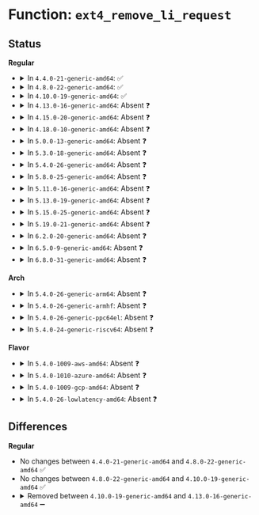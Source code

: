# Function: <code>ext4_remove_li_request</code>

## Status
<b>Regular</b>
<ul>
<li>
<details>
<summary>In <code>4.4.0-21-generic-amd64</code>: ✅</summary>

```c
void ext4_remove_li_request(struct ext4_li_request * elr)
```

```json
{
  "name": "ext4_remove_li_request",
  "collision_type": "Unique Static",
  "inline_type": "No",
  "funcs": [
    {
      "addr": 18446744071581648032,
      "name": "ext4_remove_li_request",
      "external": false,
      "loc": "fs/ext4/super.c:2654",
      "file": "fs/ext4/super.c",
      "inline": "seen, unknown",
      "caller_inline": [],
      "caller_func": [
        "fs/ext4/super.c:ext4_clear_request_list",
        "fs/ext4/super.c:ext4_unregister_li_request"
      ]
    }
  ],
  "symbols": [
    {
      "addr": 18446744071581648032,
      "name": "ext4_remove_li_request",
      "section": ".text",
      "bind": "STB_LOCAL",
      "size": 80
    }
  ]
}
```
</details>
</li>
<li>
<details>
<summary>In <code>4.8.0-22-generic-amd64</code>: ✅</summary>

```c
void ext4_remove_li_request(struct ext4_li_request * elr)
```

```json
{
  "name": "ext4_remove_li_request",
  "collision_type": "Unique Static",
  "inline_type": "No",
  "funcs": [
    {
      "addr": 18446744071581862592,
      "name": "ext4_remove_li_request",
      "external": false,
      "loc": "fs/ext4/super.c:2805",
      "file": "fs/ext4/super.c",
      "inline": "seen, unknown",
      "caller_inline": [],
      "caller_func": [
        "fs/ext4/super.c:ext4_clear_request_list",
        "fs/ext4/super.c:ext4_unregister_li_request"
      ]
    }
  ],
  "symbols": [
    {
      "addr": 18446744071581862592,
      "name": "ext4_remove_li_request",
      "section": ".text",
      "bind": "STB_LOCAL",
      "size": 80
    }
  ]
}
```
</details>
</li>
<li>
<details>
<summary>In <code>4.10.0-19-generic-amd64</code>: ✅</summary>

```c
void ext4_remove_li_request(struct ext4_li_request * elr)
```

```json
{
  "name": "ext4_remove_li_request",
  "collision_type": "Unique Static",
  "inline_type": "No",
  "funcs": [
    {
      "addr": 18446744071581951488,
      "name": "ext4_remove_li_request",
      "external": false,
      "loc": "fs/ext4/super.c:2829",
      "file": "fs/ext4/super.c",
      "inline": "seen, unknown",
      "caller_inline": [],
      "caller_func": [
        "fs/ext4/super.c:ext4_clear_request_list",
        "fs/ext4/super.c:ext4_unregister_li_request"
      ]
    }
  ],
  "symbols": [
    {
      "addr": 18446744071581951488,
      "name": "ext4_remove_li_request",
      "section": ".text",
      "bind": "STB_LOCAL",
      "size": 80
    }
  ]
}
```
</details>
</li>
<li>
<details>
<summary>In <code>4.13.0-16-generic-amd64</code>: Absent ❓</summary>

```json
{
  "name": "ext4_remove_li_request",
  "collision_type": "Unique Static",
  "inline_type": "Selective",
  "funcs": [
    {
      "addr": 18446744071582170374,
      "name": "ext4_remove_li_request",
      "external": false,
      "loc": "fs/ext4/super.c:2908",
      "file": "fs/ext4/super.c",
      "inline": "not declared, inlined",
      "caller_inline": [
        "fs/ext4/super.c:ext4_clear_request_list",
        "fs/ext4/super.c:ext4_unregister_li_request"
      ],
      "caller_func": [
        "fs/ext4/super.c:ext4_clear_request_list",
        "fs/ext4/super.c:ext4_unregister_li_request"
      ]
    }
  ],
  "symbols": [
    {
      "addr": 18446744071582170128,
      "name": "ext4_remove_li_request.part.185",
      "section": ".text",
      "bind": "STB_LOCAL",
      "size": 70
    }
  ]
}
```
</details>
</li>
<li>
<details>
<summary>In <code>4.15.0-20-generic-amd64</code>: Absent ❓</summary>

```json
{
  "name": "ext4_remove_li_request",
  "collision_type": "Unique Static",
  "inline_type": "Selective",
  "funcs": [
    {
      "addr": 18446744071582319046,
      "name": "ext4_remove_li_request",
      "external": false,
      "loc": "fs/ext4/super.c:2908",
      "file": "fs/ext4/super.c",
      "inline": "not declared, inlined",
      "caller_inline": [
        "fs/ext4/super.c:ext4_clear_request_list",
        "fs/ext4/super.c:ext4_unregister_li_request"
      ],
      "caller_func": [
        "fs/ext4/super.c:ext4_clear_request_list",
        "fs/ext4/super.c:ext4_unregister_li_request"
      ]
    }
  ],
  "symbols": [
    {
      "addr": 18446744071582318800,
      "name": "ext4_remove_li_request.part.186",
      "section": ".text",
      "bind": "STB_LOCAL",
      "size": 70
    }
  ]
}
```
</details>
</li>
<li>
<details>
<summary>In <code>4.18.0-10-generic-amd64</code>: Absent ❓</summary>

```json
{
  "name": "ext4_remove_li_request",
  "collision_type": "Unique Static",
  "inline_type": "Selective",
  "funcs": [
    {
      "addr": 18446744071582507910,
      "name": "ext4_remove_li_request",
      "external": false,
      "loc": "fs/ext4/super.c:2980",
      "file": "fs/ext4/super.c",
      "inline": "not declared, inlined",
      "caller_inline": [
        "fs/ext4/super.c:ext4_clear_request_list",
        "fs/ext4/super.c:ext4_unregister_li_request"
      ],
      "caller_func": [
        "fs/ext4/super.c:ext4_clear_request_list",
        "fs/ext4/super.c:ext4_unregister_li_request"
      ]
    }
  ],
  "symbols": [
    {
      "addr": 18446744071582507664,
      "name": "ext4_remove_li_request.part.114",
      "section": ".text",
      "bind": "STB_LOCAL",
      "size": 70
    }
  ]
}
```
</details>
</li>
<li>
<details>
<summary>In <code>5.0.0-13-generic-amd64</code>: Absent ❓</summary>

```json
{
  "name": "ext4_remove_li_request",
  "collision_type": "Unique Static",
  "inline_type": "Selective",
  "funcs": [
    {
      "addr": 18446744071582608326,
      "name": "ext4_remove_li_request",
      "external": false,
      "loc": "fs/ext4/super.c:3044",
      "file": "fs/ext4/super.c",
      "inline": "not declared, inlined",
      "caller_inline": [
        "fs/ext4/super.c:ext4_clear_request_list",
        "fs/ext4/super.c:ext4_unregister_li_request"
      ],
      "caller_func": [
        "fs/ext4/super.c:ext4_clear_request_list",
        "fs/ext4/super.c:ext4_unregister_li_request"
      ]
    }
  ],
  "symbols": [
    {
      "addr": 18446744071582608192,
      "name": "ext4_remove_li_request.part.120",
      "section": ".text",
      "bind": "STB_LOCAL",
      "size": 70
    }
  ]
}
```
</details>
</li>
<li>
<details>
<summary>In <code>5.3.0-18-generic-amd64</code>: Absent ❓</summary>

```json
{
  "name": "ext4_remove_li_request",
  "collision_type": "Unique Static",
  "inline_type": "Selective",
  "funcs": [
    {
      "addr": 18446744071582780486,
      "name": "ext4_remove_li_request",
      "external": false,
      "loc": "fs/ext4/super.c:3080",
      "file": "fs/ext4/super.c",
      "inline": "not declared, inlined",
      "caller_inline": [
        "fs/ext4/super.c:ext4_clear_request_list",
        "fs/ext4/super.c:ext4_unregister_li_request"
      ],
      "caller_func": [
        "fs/ext4/super.c:ext4_clear_request_list",
        "fs/ext4/super.c:ext4_unregister_li_request"
      ]
    }
  ],
  "symbols": [
    {
      "addr": 18446744071582780352,
      "name": "ext4_remove_li_request.part.0",
      "section": ".text",
      "bind": "STB_LOCAL",
      "size": 68
    }
  ]
}
```
</details>
</li>
<li>
<details>
<summary>In <code>5.4.0-26-generic-amd64</code>: Absent ❓</summary>

```json
{
  "name": "ext4_remove_li_request",
  "collision_type": "Unique Static",
  "inline_type": "Selective",
  "funcs": [
    {
      "addr": 18446744071582883734,
      "name": "ext4_remove_li_request",
      "external": false,
      "loc": "fs/ext4/super.c:3092",
      "file": "fs/ext4/super.c",
      "inline": "not declared, inlined",
      "caller_inline": [
        "fs/ext4/super.c:ext4_clear_request_list",
        "fs/ext4/super.c:ext4_unregister_li_request"
      ],
      "caller_func": [
        "fs/ext4/super.c:ext4_clear_request_list",
        "fs/ext4/super.c:ext4_unregister_li_request"
      ]
    }
  ],
  "symbols": [
    {
      "addr": 18446744071582883600,
      "name": "ext4_remove_li_request.part.0",
      "section": ".text",
      "bind": "STB_LOCAL",
      "size": 68
    }
  ]
}
```
</details>
</li>
<li>
<details>
<summary>In <code>5.8.0-25-generic-amd64</code>: Absent ❓</summary>

```json
{
  "name": "ext4_remove_li_request",
  "collision_type": "Unique Static",
  "inline_type": "Full",
  "funcs": [
    {
      "addr": 18446744071583198974,
      "name": "ext4_remove_li_request",
      "external": false,
      "loc": "fs/ext4/super.c:3246",
      "file": "fs/ext4/super.c",
      "inline": "not declared, inlined",
      "caller_inline": [
        "fs/ext4/super.c:ext4_clear_request_list",
        "fs/ext4/super.c:ext4_clear_request_list",
        "fs/ext4/super.c:ext4_unregister_li_request",
        "fs/ext4/super.c:ext4_unregister_li_request"
      ],
      "caller_func": []
    }
  ],
  "symbols": []
}
```
</details>
</li>
<li>
<details>
<summary>In <code>5.11.0-16-generic-amd64</code>: Absent ❓</summary>

```json
{
  "name": "ext4_remove_li_request",
  "collision_type": "Unique Static",
  "inline_type": "Full",
  "funcs": [
    {
      "addr": 18446744071583294926,
      "name": "ext4_remove_li_request",
      "external": false,
      "loc": "fs/ext4/super.c:3471",
      "file": "fs/ext4/super.c",
      "inline": "not declared, inlined",
      "caller_inline": [
        "fs/ext4/super.c:ext4_clear_request_list",
        "fs/ext4/super.c:ext4_clear_request_list",
        "fs/ext4/super.c:ext4_unregister_li_request",
        "fs/ext4/super.c:ext4_unregister_li_request"
      ],
      "caller_func": []
    }
  ],
  "symbols": []
}
```
</details>
</li>
<li>
<details>
<summary>In <code>5.13.0-19-generic-amd64</code>: Absent ❓</summary>

```json
{
  "name": "ext4_remove_li_request",
  "collision_type": "Unique Static",
  "inline_type": "Full",
  "funcs": [
    {
      "addr": 18446744071583319070,
      "name": "ext4_remove_li_request",
      "external": false,
      "loc": "fs/ext4/super.c:3501",
      "file": "fs/ext4/super.c",
      "inline": "not declared, inlined",
      "caller_inline": [
        "fs/ext4/super.c:ext4_clear_request_list",
        "fs/ext4/super.c:ext4_clear_request_list",
        "fs/ext4/super.c:ext4_unregister_li_request",
        "fs/ext4/super.c:ext4_unregister_li_request"
      ],
      "caller_func": []
    }
  ],
  "symbols": []
}
```
</details>
</li>
<li>
<details>
<summary>In <code>5.15.0-25-generic-amd64</code>: Absent ❓</summary>

```json
{
  "name": "ext4_remove_li_request",
  "collision_type": "Unique Static",
  "inline_type": "Full",
  "funcs": [
    {
      "addr": 18446744071583662622,
      "name": "ext4_remove_li_request",
      "external": false,
      "loc": "fs/ext4/super.c:3323",
      "file": "fs/ext4/super.c",
      "inline": "not declared, inlined",
      "caller_inline": [
        "fs/ext4/super.c:ext4_clear_request_list",
        "fs/ext4/super.c:ext4_clear_request_list",
        "fs/ext4/super.c:ext4_unregister_li_request",
        "fs/ext4/super.c:ext4_unregister_li_request"
      ],
      "caller_func": []
    }
  ],
  "symbols": []
}
```
</details>
</li>
<li>
<details>
<summary>In <code>5.19.0-21-generic-amd64</code>: Absent ❓</summary>

```json
{
  "name": "ext4_remove_li_request",
  "collision_type": "Unique Static",
  "inline_type": "Full",
  "funcs": [
    {
      "addr": 18446744071584231118,
      "name": "ext4_remove_li_request",
      "external": false,
      "loc": "fs/ext4/super.c:3718",
      "file": "fs/ext4/super.c",
      "inline": "not declared, inlined",
      "caller_inline": [
        "fs/ext4/super.c:ext4_clear_request_list",
        "fs/ext4/super.c:ext4_clear_request_list"
      ],
      "caller_func": []
    }
  ],
  "symbols": []
}
```
</details>
</li>
<li>
<details>
<summary>In <code>6.2.0-20-generic-amd64</code>: Absent ❓</summary>

```json
{
  "name": "ext4_remove_li_request",
  "collision_type": "Unique Static",
  "inline_type": "Full",
  "funcs": [
    {
      "addr": 18446744071584874542,
      "name": "ext4_remove_li_request",
      "external": false,
      "loc": "fs/ext4/super.c:3707",
      "file": "fs/ext4/super.c",
      "inline": "not declared, inlined",
      "caller_inline": [
        "fs/ext4/super.c:ext4_clear_request_list",
        "fs/ext4/super.c:ext4_clear_request_list"
      ],
      "caller_func": []
    }
  ],
  "symbols": []
}
```
</details>
</li>
<li>
<details>
<summary>In <code>6.5.0-9-generic-amd64</code>: Absent ❓</summary>

```json
{
  "name": "ext4_remove_li_request",
  "collision_type": "Unique Static",
  "inline_type": "Full",
  "funcs": [
    {
      "addr": 18446744071585101774,
      "name": "ext4_remove_li_request",
      "external": false,
      "loc": "fs/ext4/super.c:3758",
      "file": "fs/ext4/super.c",
      "inline": "not declared, inlined",
      "caller_inline": [
        "fs/ext4/super.c:ext4_clear_request_list",
        "fs/ext4/super.c:ext4_clear_request_list"
      ],
      "caller_func": []
    }
  ],
  "symbols": []
}
```
</details>
</li>
<li>
<details>
<summary>In <code>6.8.0-31-generic-amd64</code>: Absent ❓</summary>

```json
{
  "name": "ext4_remove_li_request",
  "collision_type": "Unique Static",
  "inline_type": "Full",
  "funcs": [
    {
      "addr": 18446744071585334142,
      "name": "ext4_remove_li_request",
      "external": false,
      "loc": "fs/ext4/super.c:3764",
      "file": "fs/ext4/super.c",
      "inline": "not declared, inlined",
      "caller_inline": [
        "fs/ext4/super.c:ext4_clear_request_list",
        "fs/ext4/super.c:ext4_clear_request_list"
      ],
      "caller_func": []
    }
  ],
  "symbols": []
}
```
</details>
</li>
</ul>
<b>Arch</b>
<ul>
<li>
<details>
<summary>In <code>5.4.0-26-generic-arm64</code>: Absent ❓</summary>

```json
{
  "name": "ext4_remove_li_request",
  "collision_type": "Unique Static",
  "inline_type": "Selective",
  "funcs": [
    {
      "addr": 18446603336494536120,
      "name": "ext4_remove_li_request",
      "external": false,
      "loc": "fs/ext4/super.c:3092",
      "file": "fs/ext4/super.c",
      "inline": "not declared, inlined",
      "caller_inline": [
        "fs/ext4/super.c:ext4_clear_request_list",
        "fs/ext4/super.c:ext4_unregister_li_request"
      ],
      "caller_func": [
        "fs/ext4/super.c:ext4_clear_request_list",
        "fs/ext4/super.c:ext4_unregister_li_request"
      ]
    }
  ],
  "symbols": [
    {
      "addr": 18446603336494535968,
      "name": "ext4_remove_li_request.part.0",
      "section": ".text",
      "bind": "STB_LOCAL",
      "size": 84
    }
  ]
}
```
</details>
</li>
<li>
<details>
<summary>In <code>5.4.0-26-generic-armhf</code>: Absent ❓</summary>

```json
{
  "name": "ext4_remove_li_request",
  "collision_type": "Unique Static",
  "inline_type": "Selective",
  "funcs": [
    {
      "addr": 3228001092,
      "name": "ext4_remove_li_request",
      "external": false,
      "loc": "fs/ext4/super.c:3092",
      "file": "fs/ext4/super.c",
      "inline": "not declared, inlined",
      "caller_inline": [
        "fs/ext4/super.c:ext4_clear_request_list",
        "fs/ext4/super.c:ext4_unregister_li_request"
      ],
      "caller_func": [
        "fs/ext4/super.c:ext4_clear_request_list",
        "fs/ext4/super.c:ext4_unregister_li_request"
      ]
    }
  ],
  "symbols": [
    {
      "addr": 3228000956,
      "name": "ext4_remove_li_request.part.0",
      "section": ".text",
      "bind": "STB_LOCAL",
      "size": 72
    }
  ]
}
```
</details>
</li>
<li>
<details>
<summary>In <code>5.4.0-26-generic-ppc64el</code>: Absent ❓</summary>

```json
{
  "name": "ext4_remove_li_request",
  "collision_type": "Unique Static",
  "inline_type": "Selective",
  "funcs": [
    {
      "addr": 13835058055288349184,
      "name": "ext4_remove_li_request",
      "external": false,
      "loc": "fs/ext4/super.c:3092",
      "file": "fs/ext4/super.c",
      "inline": "not declared, inlined",
      "caller_inline": [
        "fs/ext4/super.c:ext4_clear_request_list",
        "fs/ext4/super.c:ext4_unregister_li_request"
      ],
      "caller_func": [
        "fs/ext4/super.c:ext4_clear_request_list",
        "fs/ext4/super.c:ext4_unregister_li_request"
      ]
    }
  ],
  "symbols": [
    {
      "addr": 13835058055288348960,
      "name": "ext4_remove_li_request.part.0",
      "section": ".text",
      "bind": "STB_LOCAL",
      "size": 128
    }
  ]
}
```
</details>
</li>
<li>
<details>
<summary>In <code>5.4.0-24-generic-riscv64</code>: Absent ❓</summary>

```json
{
  "name": "ext4_remove_li_request",
  "collision_type": "Unique Static",
  "inline_type": "Selective",
  "funcs": [
    {
      "addr": 18446743936273942946,
      "name": "ext4_remove_li_request",
      "external": false,
      "loc": "fs/ext4/super.c:3092",
      "file": "fs/ext4/super.c",
      "inline": "not declared, inlined",
      "caller_inline": [
        "fs/ext4/super.c:ext4_clear_request_list",
        "fs/ext4/super.c:ext4_unregister_li_request"
      ],
      "caller_func": [
        "fs/ext4/super.c:ext4_clear_request_list",
        "fs/ext4/super.c:ext4_unregister_li_request"
      ]
    }
  ],
  "symbols": [
    {
      "addr": 18446743936273942812,
      "name": "ext4_remove_li_request.part.0",
      "section": ".text",
      "bind": "STB_LOCAL",
      "size": 68
    }
  ]
}
```
</details>
</li>
</ul>
<b>Flavor</b>
<ul>
<li>
<details>
<summary>In <code>5.4.0-1009-aws-amd64</code>: Absent ❓</summary>

```json
{
  "name": "ext4_remove_li_request",
  "collision_type": "Unique Static",
  "inline_type": "Selective",
  "funcs": [
    {
      "addr": 18446744071582852470,
      "name": "ext4_remove_li_request",
      "external": false,
      "loc": "fs/ext4/super.c:3092",
      "file": "fs/ext4/super.c",
      "inline": "not declared, inlined",
      "caller_inline": [
        "fs/ext4/super.c:ext4_clear_request_list",
        "fs/ext4/super.c:ext4_unregister_li_request"
      ],
      "caller_func": [
        "fs/ext4/super.c:ext4_clear_request_list",
        "fs/ext4/super.c:ext4_unregister_li_request"
      ]
    }
  ],
  "symbols": [
    {
      "addr": 18446744071582852336,
      "name": "ext4_remove_li_request.part.0",
      "section": ".text",
      "bind": "STB_LOCAL",
      "size": 68
    }
  ]
}
```
</details>
</li>
<li>
<details>
<summary>In <code>5.4.0-1010-azure-amd64</code>: Absent ❓</summary>

```json
{
  "name": "ext4_remove_li_request",
  "collision_type": "Unique Static",
  "inline_type": "Selective",
  "funcs": [
    {
      "addr": 18446744071582789622,
      "name": "ext4_remove_li_request",
      "external": false,
      "loc": "fs/ext4/super.c:3092",
      "file": "fs/ext4/super.c",
      "inline": "not declared, inlined",
      "caller_inline": [
        "fs/ext4/super.c:ext4_clear_request_list",
        "fs/ext4/super.c:ext4_unregister_li_request"
      ],
      "caller_func": [
        "fs/ext4/super.c:ext4_clear_request_list",
        "fs/ext4/super.c:ext4_unregister_li_request"
      ]
    }
  ],
  "symbols": [
    {
      "addr": 18446744071582789488,
      "name": "ext4_remove_li_request.part.0",
      "section": ".text",
      "bind": "STB_LOCAL",
      "size": 68
    }
  ]
}
```
</details>
</li>
<li>
<details>
<summary>In <code>5.4.0-1009-gcp-amd64</code>: Absent ❓</summary>

```json
{
  "name": "ext4_remove_li_request",
  "collision_type": "Unique Static",
  "inline_type": "Selective",
  "funcs": [
    {
      "addr": 18446744071582841350,
      "name": "ext4_remove_li_request",
      "external": false,
      "loc": "fs/ext4/super.c:3092",
      "file": "fs/ext4/super.c",
      "inline": "not declared, inlined",
      "caller_inline": [
        "fs/ext4/super.c:ext4_clear_request_list",
        "fs/ext4/super.c:ext4_unregister_li_request"
      ],
      "caller_func": [
        "fs/ext4/super.c:ext4_clear_request_list",
        "fs/ext4/super.c:ext4_unregister_li_request"
      ]
    }
  ],
  "symbols": [
    {
      "addr": 18446744071582841216,
      "name": "ext4_remove_li_request.part.0",
      "section": ".text",
      "bind": "STB_LOCAL",
      "size": 68
    }
  ]
}
```
</details>
</li>
<li>
<details>
<summary>In <code>5.4.0-26-lowlatency-amd64</code>: Absent ❓</summary>

```json
{
  "name": "ext4_remove_li_request",
  "collision_type": "Unique Static",
  "inline_type": "Selective",
  "funcs": [
    {
      "addr": 18446744071582928902,
      "name": "ext4_remove_li_request",
      "external": false,
      "loc": "fs/ext4/super.c:3092",
      "file": "fs/ext4/super.c",
      "inline": "not declared, inlined",
      "caller_inline": [
        "fs/ext4/super.c:ext4_clear_request_list",
        "fs/ext4/super.c:ext4_unregister_li_request"
      ],
      "caller_func": [
        "fs/ext4/super.c:ext4_clear_request_list",
        "fs/ext4/super.c:ext4_unregister_li_request"
      ]
    }
  ],
  "symbols": [
    {
      "addr": 18446744071582928768,
      "name": "ext4_remove_li_request.part.0",
      "section": ".text",
      "bind": "STB_LOCAL",
      "size": 68
    }
  ]
}
```
</details>
</li>
</ul>

## Differences
<b>Regular</b>
<ul>
<li>
No changes between <code>4.4.0-21-generic-amd64</code> and <code>4.8.0-22-generic-amd64</code> ✅
</li>
<li>
No changes between <code>4.8.0-22-generic-amd64</code> and <code>4.10.0-19-generic-amd64</code> ✅
</li>
<li>
<details>
<summary>Removed between <code>4.10.0-19-generic-amd64</code> and <code>4.13.0-16-generic-amd64</code> ➖</summary>

```c
void ext4_remove_li_request(struct ext4_li_request * elr)
```
</details>
</li>
</ul>
